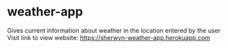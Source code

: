 # weather-app
Gives current information about weather in the location entered by the user
Visit link to view website: https://sherwyn-weather-app.herokuapp.com

